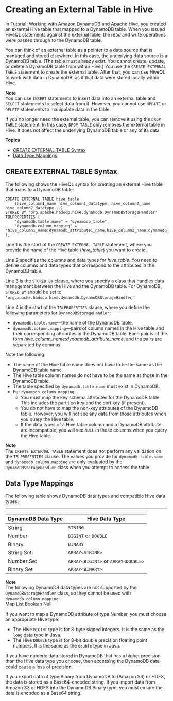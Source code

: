 # Creating an External Table in Hive<a name="EMRforDynamoDB.ExternalTableForDDB"></a>

In [Tutorial: Working with Amazon DynamoDB and Apache Hive](EMRforDynamoDB.Tutorial.md), you created an external Hive table that mapped to a DynamoDB table\. When you issued HiveQL statements against the external table, the read and write operations were passed through to the DynamoDB table\.

You can think of an external table as a pointer to a data source that is managed and stored elsewhere\. In this case, the underlying data source is a DynamoDB table\. \(The table must already exist\. You cannot create, update, or delete a DynamoDB table from within Hive\.\) You use the `CREATE EXTERNAL TABLE` statement to create the external table\. After that, you can use HiveQL to work with data in DynamoDB, as if that data were stored locally within Hive\.

**Note**  
You can use `INSERT` statements to insert data into an external table and `SELECT` statements to select data from it\. However, you cannot use `UPDATE` or `DELETE` statements to manipulate data in the table\.

If you no longer need the external table, you can remove it using the `DROP TABLE` statement\. In this case, `DROP TABLE` only removes the external table in Hive\. It does not affect the underlying DynamoDB table or any of its data\.

**Topics**
+ [CREATE EXTERNAL TABLE Syntax](#EMRforDynamoDB.ExternalTableForDDB.Syntax)
+ [Data Type Mappings](#EMRforDynamoDB.ExternalTableForDDB.DataTypes)

## CREATE EXTERNAL TABLE Syntax<a name="EMRforDynamoDB.ExternalTableForDDB.Syntax"></a>

The following shows the HiveQL syntax for creating an external Hive table that maps to a DynamoDB table:

```
CREATE EXTERNAL TABLE hive_table 
    (hive_column1_name hive_column1_datatype, hive_column2_name hive_column2_datatype...)
STORED BY 'org.apache.hadoop.hive.dynamodb.DynamoDBStorageHandler' 
TBLPROPERTIES (
    "dynamodb.table.name" = "dynamodb_table", 
    "dynamodb.column.mapping" = "hive_column1_name:dynamodb_attribute1_name,hive_column2_name:dynamodb_attribute2_name..."
);
```

Line 1 is the start of the `CREATE EXTERNAL TABLE` statement, where you provide the name of the Hive table \(*hive\_table*\) you want to create\.

Line 2 specifies the columns and data types for *hive\_table*\. You need to define columns and data types that correspond to the attributes in the DynamoDB table\. 

Line 3 is the `STORED BY` clause, where you specify a class that handles data management between the Hive and the DynamoDB table\. For DynamoDB, `STORED BY` should be set to `'org.apache.hadoop.hive.dynamodb.DynamoDBStorageHandler'`\. 

Line 4 is the start of the `TBLPROPERTIES` clause, where you define the following parameters for `DynamoDBStorageHandler`: 
+ `dynamodb.table.name`—the name of the DynamoDB table\.
+  `dynamodb.column.mapping`—pairs of column names in the Hive table and their corresponding attributes in the DynamoDB table\. Each pair is of the form *hive\_column\_name:dynamodb\_attribute\_name*, and the pairs are separated by commas\.

Note the following:
+ The name of the Hive table name does not have to be the same as the DynamoDB table name\.
+ The Hive table column names do not have to be the same as those in the DynamoDB table\.
+ The table specified by `dynamodb.table.name` must exist in DynamoDB\.
+ For `dynamodb.column.mapping`:
  + You must map the key schema attributes for the DynamoDB table\. This includes the partition key and the sort key \(if present\)\.
  + You do not have to map the non\-key attributes of the DynamoDB table\. However, you will not see any data from those attributes when you query the Hive table\.
  + If the data types of a Hive table column and a DynamoDB attribute are incompatible, you will see `NULL` in these columns when you query the Hive table\.

**Note**  
The `CREATE EXTERNAL TABLE` statement does not perform any validation on the `TBLPROPERTIES` clause\. The values you provide for `dynamodb.table.name` and `dynamodb.column.mapping` are only evaluated by the `DynamoDBStorageHandler` class when you attempt to access the table\.

## Data Type Mappings<a name="EMRforDynamoDB.ExternalTableForDDB.DataTypes"></a>

The following table shows DynamoDB data types and compatible Hive data types:


****  

| DynamoDB Data Type | Hive Data Type | 
| --- | --- | 
|  String  |  `STRING`  | 
|  Number  |  `BIGINT` or `DOUBLE`  | 
|  Binary  |  `BINARY`  | 
|  String Set  |  `ARRAY<STRING>`  | 
|  Number Set  |  `ARRAY<BIGINT>` or `ARRAY<DOUBLE>`  | 
|  Binary Set  |  `ARRAY<BINARY>`  | 

**Note**  
The following DynamoDB data types are not supported by the `DynamoDBStorageHandler` class, so they cannot be used with `dynamodb.column.mapping`:  
Map
List
Boolean
Null

If you want to map a DynamoDB attribute of type Number, you must choose an appropriate Hive type:
+ The Hive `BIGINT` type is for 8\-byte signed integers\. It is the same as the `long` data type in Java\.
+ The Hive `DOUBLE` type is for 8\-bit double precision floating point numbers\. It is the same as the `double` type in Java\.

If you have numeric data stored in DynamoDB that has a higher precision than the Hive data type you choose, then accessing the DynamoDB data could cause a loss of precision\. 

If you export data of type Binary from DynamoDB to \(Amazon S3\) or HDFS, the data is stored as a Base64\-encoded string\. If you import data from Amazon S3 or HDFS into the DynamoDB Binary type, you must ensure the data is encoded as a Base64 string\.